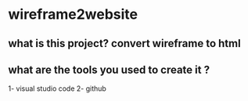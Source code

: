 # wireframe2website
## what is this project? convert wireframe to html
## what are the tools you used to create it ?

1- visual studio code
2- github